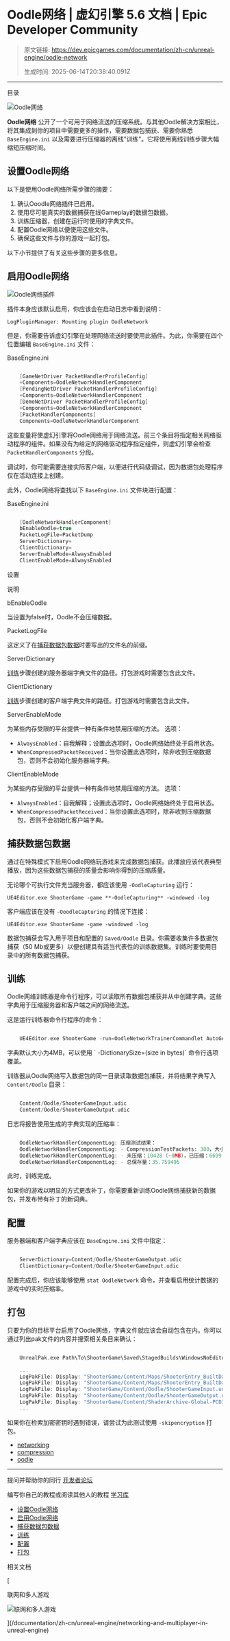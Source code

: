 # Oodle网络 | 虚幻引擎 5.6 文档 | Epic Developer Community

> 原文链接: https://dev.epicgames.com/documentation/zh-cn/unreal-engine/oodle-network
> 
> 生成时间: 2025-06-14T20:38:40.091Z

---

目录

![Oodle网络](https://dev.epicgames.com/community/api/documentation/image/aa3705c0-a585-4e22-ba5e-7fd399424e3c?resizing_type=fill&width=1920&height=335)

**Oodle网络** 公开了一个可用于网络流送的压缩系统。与其他Oodle解决方案相比，将其集成到你的项目中需要更多的操作，需要数据包捕获、需要你熟悉 `BaseEngine.ini` 以及需要进行压缩器的离线"训练"。它将使用离线训练步骤大幅缩短压缩时间。

## 设置Oodle网络

以下是使用Oodle网络所需步骤的摘要：

1.  确认Ooodle网络插件已启用。
2.  使用尽可能真实的数据捕获在线Gameplay的数据包数据。
3.  训练压缩器，创建在运行时使用的字典文件。
4.  配置Oodle网络以便使用这些文件。
5.  确保这些文件与你的游戏一起打包。

以下小节提供了有关这些步骤的更多信息。

## 启用Oodle网络

![Oodle网络插件](https://d1iv7db44yhgxn.cloudfront.net/documentation/images/aacbce40-d684-46c5-a496-03f901ae9e7a/oodle-network-plugin.png)

插件本身应该默认启用，你应该会在启动日志中看到说明：

`LogPluginManager: Mounting plugin OodleNetwork`

但是，你需要告诉虚幻引擎在处理网络流送时要使用此插件。为此，你需要在四个位置编辑 `BaseEngine.ini` 文件：

BaseEngine.ini

```cpp

    [GameNetDriver PacketHandlerProfileConfig]
    +Components=OodleNetworkHandlerComponent
    [PendingNetDriver PacketHandlerProfileConfig]
    +Components=OodleNetworkHandlerComponent
    [DemoNetDriver PacketHandlerProfileConfig]
    +Components=OodleNetworkHandlerComponent
    [PacketHandlerComponents]
    Components=OodleNetworkHandlerComponent

```

这些变量将使虚幻引擎将Oodle网络用于网络流送。前三个条目将指定相关网络驱动程序的组件。如果没有为给定的网络驱动程序指定组件，则虚幻引擎会检查 `PacketHandlerComponents` 分段。

调试时，你可能需要连接实际客户端，以便进行代码级调试，因为数据包处理程序仅在活动连接上创建。

此外，Oodle网络将查找以下 `BaseEngine.ini` 文件块进行配置：

BaseEngine.ini

```cpp

    [OodleNetworkHandlerComponent]
    bEnableOodle=true
    PacketLogFile=PacketDump
    ServerDictionary=
    ClientDictionary=
    ServerEnableMode=AlwaysEnabled
    ClientEnableMode=AlwaysEnabled

```

设置

说明

bEnableOodle

当设置为false时，Oodle不会压缩数据。

PacketLogFile

这定义了在[捕获数据包数据](/documentation/zh-cn/unreal-engine/oodle-network#%E6%8D%95%E8%8E%B7%E6%95%B0%E6%8D%AE%E5%8C%85%E6%95%B0%E6%8D%AE)时要写出的文件名的前缀。

ServerDictionary

[训练](/documentation/zh-cn/unreal-engine/oodle-network#%E8%AE%AD%E7%BB%83)步骤创建的服务器端字典文件的路径。打包游戏时需要包含此文件。

ClientDictionary

[训练](/documentation/zh-cn/unreal-engine/oodle-network#%E8%AE%AD%E7%BB%83)步骤创建的客户端字典文件的路径。打包游戏时需要包含此文件。

ServerEnableMode

为某些内存受限的平台提供一种有条件地禁用压缩的方法。 选项：

-   `AlwaysEnabled`：自我解释；设置此选项时，Oodle网络始终处于启用状态。
-   `WhenCompressedPacketReceived`：当你设置此选项时，除非收到压缩数据包，否则不会初始化服务器端字典。

ClientEnableMode

为某些内存受限的平台提供一种有条件地禁用压缩的方法。 选项：

-   `AlwaysEnabled`：自我解释；设置此选项时，Oodle网络始终处于启用状态。
-   `WhenCompressedPacketReceived`：当你设置此选项时，除非收到压缩数据包，否则不会初始化客户端字典。

## 捕获数据包数据

通过在特殊模式下启用Oodle网络玩游戏来完成数据包捕获。此播放应该代表典型播放，因为这些数据包捕获的质量会影响你得到的压缩质量。

无论哪个可执行文件充当服务器，都应该使用 `-OodleCapturing` 运行：

`UE4Editor.exe ShooterGame -game **-OodleCapturing** -windowed -log`

客户端应该在没有 `-OoodleCapturing` 的情况下连接：

`UE4Editor.exe ShooterGame -game -windowed -log`

数据包捕获会写入用于项目和配置的 `Saved/Oodle` 目录。你需要收集许多数据包捕获（50 Mb或更多）以便创建具有适当代表性的训练数据集。训练时要使用目录中的所有数据包捕获。

## 训练

Oodle网络训练器是命令行程序，可以读取所有数据包捕获并从中创建字典。这些字典用于压缩服务器和客户端之间的网络流送。

这是运行训练器命令行程序的命令：

```cpp

    UE4Editor.exe ShooterGame -run=OodleNetworkTrainerCommandlet AutoGenerateDictionaries -CompressionTest

```

字典默认大小为4MB，可以使用 \` -DictionarySize=(size in bytes)\` 命令行选项覆盖。

训练器从Oodle网络写入数据包的同一目录读取数据包捕获，并将结果字典写入 `Content/Oodle` 目录：

```cpp

    Content/Oodle/ShooterGameInput.udic
    Content/Oodle/ShooterGameOutput.udic

```

日志将报告使用生成的字典实现的压缩率：

```cpp

    OodleNetworkHandlerComponentLog: 压缩测试结果：
    OodleNetworkHandlerComponentLog: - CompressionTestPackets: 380，大小：10428 (~0MB)
    OodleNetworkHandlerComponentLog: - 未压缩：10428 (~0MB)，已压缩：6699 (~0MB)
    OodleNetworkHandlerComponentLog: - 总保存量：35.759495

```

此时，训练完成。

如果你的游戏以明显的方式更改补丁，你需要重新训练Oodle网络捕获新的数据包，并发布带有补丁的新词典。

## 配置

服务器端和客户端字典应该在 `BaseEngine.ini` 文件中指定：

```cpp

    ServerDictionary=Content/Oodle/ShooterGameOutput.udic
    ClientDictionary=Content/Oodle/ShooterGameInput.udic

```

配置完成后，你应该能够使用 `stat OodleNetwork` 命令，并查看启用统计数据的游戏中的实时压缩率。

## 打包

只要为你的目标平台启用了Oodle网络，字典文件就应该会自动包含在内。你可以通过列出pak文件的内容并搜索相关条目来确认：

```cpp

    UnrealPak.exe Path\To\ShooterGame\Saved\StagedBuilds\WindowsNoEditor\ShooterGame\Content\Paks\ShooterGame-WindowsNoEditor.pak -list

    ...
    LogPakFile: Display: "ShooterGame/Content/Maps/ShooterEntry_BuiltData.uasset" offset: 326025216, size: 735 bytes, sha1: BF611DF661BA7260E086145D328AC09E9E1149FB, compression: None.
    LogPakFile: Display: "ShooterGame/Content/Maps/ShooterEntry_BuiltData.uexp" offset: 326026004, size: 286 bytes, sha1: 44DB46D2C5EC43395C2659E97D4B94DCE0064E6A, compression: Oodle.
    LogPakFile: Display: "ShooterGame/Content/Oodle/ShooterGameInput.udic" offset: 326027264, size: 46416 bytes, sha1: 95EE01894C1E72CD12105652186515573E42C3FE, compression: Oodle.
    LogPakFile: Display: "ShooterGame/Content/Oodle/ShooterGameOutput.udic" offset: 326074368, size: 24339 bytes, sha1: EE0602B1263815475FE75BA5D953D7A7963CAF71, compression: Oodle.
    LogPakFile: Display: "ShooterGame/Content/ShaderArchive-Global-PCD3D_SM5.ushaderbytecode" offset: 326100992, size: 5427343 bytes, sha1: 129EED3E7BB14E54ACEB72F4A5D813CD1F8E5FA6, compression: None.
    ...

```

如果你在检索加密密钥时遇到错误，请尝试为此测试使用 `-skipencryption` 打包。

-   [networking](https://dev.epicgames.com/community/search?query=networking)
-   [compression](https://dev.epicgames.com/community/search?query=compression)
-   [oodle](https://dev.epicgames.com/community/search?query=oodle)

* * *

提问并帮助你的同行 [开发者论坛](https://forums.unrealengine.com/categories?tag=unreal-engine)

编写你自己的教程或阅读其他人的教程 [学习库](https://dev.epicgames.com/community/unreal-engine/learning)

-   [设置Oodle网络](/documentation/zh-cn/unreal-engine/oodle-network#%E8%AE%BE%E7%BD%AEoodle%E7%BD%91%E7%BB%9C)
-   [启用Oodle网络](/documentation/zh-cn/unreal-engine/oodle-network#%E5%90%AF%E7%94%A8oodle%E7%BD%91%E7%BB%9C)
-   [捕获数据包数据](/documentation/zh-cn/unreal-engine/oodle-network#%E6%8D%95%E8%8E%B7%E6%95%B0%E6%8D%AE%E5%8C%85%E6%95%B0%E6%8D%AE)
-   [训练](/documentation/zh-cn/unreal-engine/oodle-network#%E8%AE%AD%E7%BB%83)
-   [配置](/documentation/zh-cn/unreal-engine/oodle-network#%E9%85%8D%E7%BD%AE)
-   [打包](/documentation/zh-cn/unreal-engine/oodle-network#%E6%89%93%E5%8C%85)

相关文档

[

联网和多人游戏

![联网和多人游戏](https://dev.epicgames.com/community/api/documentation/image/31fbb234-004a-447b-a210-103cb0e1d71b?resizing_type=fit&width=160&height=92)

](/documentation/zh-cn/unreal-engine/networking-and-multiplayer-in-unreal-engine)